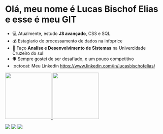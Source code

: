 # Olá, meu nome é Lucas Bischof Elias e esse é meu GIT
 - :computer: Atualmente, estudo **JS avançado**, CSS e SQL
 - :moneybag: Estagiario de processamento de dados na infoprice
 - :pencil: Faço **Analise e Desenvolvimento de Sistemas** na Univercidade Cruzeiro do sul
 - :alien: Sempre gostei de ser desafiado, e um pouco competitivo
 - :octocat: Meu Linkedin https://www.linkedin.com/in/lucasbischofelias/


<div>
<a href="https://github.com/LucasBischof">
<img height="150em" src="https://github-readme-stats.vercel.app/api/top-langs/?username=LucasBischof&layout=compact&langs_count=7&theme=swift"/>
<img height="150em" src="https://github-readme-stats.vercel.app/api?username=LucasBischof&show_icons=true&theme=swift&include_all_commits=true&count_private=true"/>
</div>
<div>

<a href="https://www.instagram.com/biscof/" target="_blank"><img src="https://img.shields.io/badge/-Instagram-%23E4405F?style=for-the-badge&logo=instagram&logoColor=white" target="_blank"></a>
<a href = "mailto:lucasbischofelias@gmail.com"><img src="https://img.shields.io/badge/Gmail-D14836?style=for-the-badge&logo=gmail&logoColor=white" target="_blank"></a>
<a href="https://www.linkedin.com/in/lucasbischofelias/" target="_blank"><img src="https://img.shields.io/badge/-LinkedIn-%230077B5?style=for-the-badge&logo=linkedin&logoColor=white" target="_blank"></a>   
</div>
